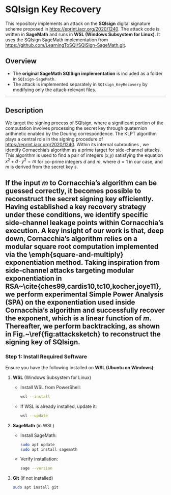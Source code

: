 # SQIsign Key Recovery

This repository implements an attack on the **SQIsign** digital signature scheme proposed in https://eprint.iacr.org/2020/1240. The attack code is written in **SageMath** and runs in **WSL (Windows Subsystem for Linux)**. It uses the SQIsign SageMath implementation from https://github.com/LearningToSQI/SQISign-SageMath.git.

## Overview

- The **original SageMath SQISign implementation** is included as a folder in `SQIsign-SageMath`.
- The attack is implemented separately in `SQIsign_KeyRecovery` by modifying only the attack-relevant files.
---

## Description

We target the signing process of SQIsign, where a significant portion of the computation involves processing the secret key through quaternion arithmetic enabled by the Deuring correspondence. The KLPT algorithm plays a central role in the signing procedure of https://eprint.iacr.org/2020/1240. 
Within its internal subroutines , we identify Cornacchia’s algorithm as a prime target for side-channel attacks. This algorithm is used to find a pair of integers (x,y) satisfying the equation $x^2 + d\cdot y^2 = m$ for co-prime integers $d$ and $m$, where $d=1$ in our case, and $m$ is derived from the secret key $s$. 

If the input $m$ to Cornacchia’s algorithm can be guessed correctly, it becomes possible to reconstruct the secret signing key efficiently. Having established a key recovery strategy under these conditions, we identify specific side-channel leakage points within Cornacchia’s execution. A key insight of our work is that, deep down, Cornacchia’s algorithm relies on a modular square root computation implemented via the \emph{square-and-multiply} exponentiation method. Taking inspiration from side-channel attacks targeting modular exponentiation in RSA~\cite{ches99,cardis10,tc10,kocher,joye11}, we perform experimental Simple Power Analysis (SPA) on the exponentiation used inside Cornacchia’s algorithm and successfully recover the exponent, which is a linear function of $m$. Thereafter, we perform backtracking, as shown in Fig.~\ref{fig:attacksketch} to reconstruct the signing key of SQIsign.
- 
### **Step 1: Install Required Software**
Ensure you have the following installed on **WSL (Ubuntu on Windows)**:

1. **WSL** (Windows Subsystem for Linux)
   - Install WSL from PowerShell:
     ```sh
     wsl --install
     ```
   - If WSL is already installed, update it:
     ```sh
     wsl --update
     ```

2. **SageMath** (in WSL)
   - Install SageMath:
     ```sh
     sudo apt update
     sudo apt install sagemath
     ```
   - Verify installation:
     ```sh
     sage --version
     ```

3. **Git** (if not installed)
   ```sh
   sudo apt install git
